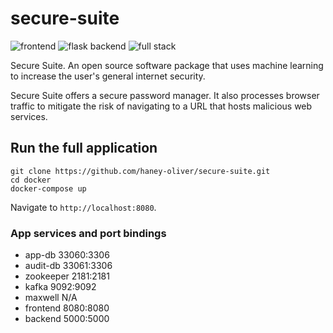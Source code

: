 # secure-suite
![frontend](https://github.com/haney-oliver/secure-suite/workflows/frontend/badge.svg) ![flask backend](https://github.com/haney-oliver/secure-suite/workflows/flask%20backend/badge.svg) ![full stack](https://github.com/haney-oliver/secure-suite/workflows/full%20stack/badge.svg)


Secure Suite. An open source software package that uses machine learning to increase the user's general internet security.

Secure Suite offers a secure password manager. It also processes browser traffic to mitigate the risk of navigating to a URL that hosts malicious web services.


## Run the full application
```
git clone https://github.com/haney-oliver/secure-suite.git
cd docker
docker-compose up
```
Navigate to `http://localhost:8080`.


### App services and port bindings
- app-db     33060:3306
- audit-db   33061:3306
- zookeeper  2181:2181
- kafka      9092:9092
- maxwell    N/A
- frontend   8080:8080
- backend    5000:5000


